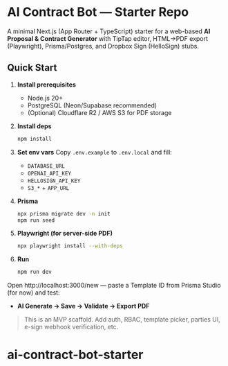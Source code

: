# AI Contract Bot — Starter Repo

A minimal Next.js (App Router + TypeScript) starter for a web-based **AI Proposal & Contract Generator** with TipTap editor, HTML→PDF export (Playwright), Prisma/Postgres, and Dropbox Sign (HelloSign) stubs.

## Quick Start

1. **Install prerequisites**
   - Node.js 20+
   - PostgreSQL (Neon/Supabase recommended)
   - (Optional) Cloudflare R2 / AWS S3 for PDF storage

2. **Install deps**
   ```bash
   npm install
   ```

3. **Set env vars**
   Copy `.env.example` to `.env.local` and fill:
   - `DATABASE_URL`
   - `OPENAI_API_KEY`
   - `HELLOSIGN_API_KEY`
   - `S3_*` + `APP_URL`

4. **Prisma**
   ```bash
   npx prisma migrate dev -n init
   npm run seed
   ```

5. **Playwright (for server-side PDF)**
   ```bash
   npx playwright install --with-deps
   ```

6. **Run**
   ```bash
   npm run dev
   ```

Open http://localhost:3000/new — paste a Template ID from Prisma Studio (for now) and test:
- **AI Generate → Save → Validate → Export PDF**

> This is an MVP scaffold. Add auth, RBAC, template picker, parties UI, e-sign webhook verification, etc.

# ai-contract-bot-starter